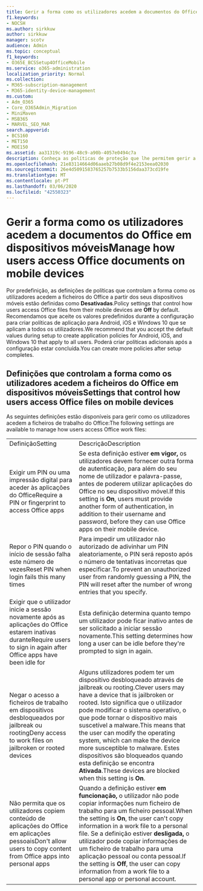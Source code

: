 ```yaml
---
title: Gerir a forma como os utilizadores acedem a documentos do Office em dispositivos móveis
f1.keywords:
- NOCSH
ms.author: sirkkuw
author: sirkkuw
manager: scotv
audience: Admin
ms.topic: conceptual
f1_keywords:
- O365E_BCSSetup4OfficeMobile
ms.service: o365-administration
localization_priority: Normal
ms.collection:
- M365-subscription-management
- M365-identity-device-management
ms.custom:
- Adm_O365
- Core_O365Admin_Migration
- MiniMaven
- MSB365
- MARVEL_SEO_MAR
search.appverid:
- BCS160
- MET150
- MOE150
ms.assetid: aa31319c-9196-48c9-a90b-4057e0494c7a
description: Conheça as políticas de proteção que lhe permitem gerir a forma como os utilizadores acedem a aplicações do Office e ficheiros de trabalho a partir de dispositivos móveis.
ms.openlocfilehash: 21e83114664d06aaeb27b08d9f4e2153eea02030
ms.sourcegitcommit: 26e4d5091583765257b7533b5156daa373cd19fe
ms.translationtype: MT
ms.contentlocale: pt-PT
ms.lasthandoff: 03/06/2020
ms.locfileid: "42550323"
---
```

# <a name="manage-how-users-access-office-documents-on-mobile-devices"></a><span data-ttu-id="05af8-103">Gerir a forma como os utilizadores acedem a documentos do Office em dispositivos móveis</span><span class="sxs-lookup"><span data-stu-id="05af8-103">Manage how users access Office documents on mobile devices</span></span>

 <span data-ttu-id="05af8-104">Por predefinição, as definições de políticas que controlam a forma como os utilizadores acedem a ficheiros do Office a partir dos seus dispositivos móveis estão definidas como **Desativadas**.</span><span class="sxs-lookup"><span data-stu-id="05af8-104">Policy settings that control how users access Office files from their mobile devices are **Off** by default.</span></span> <span data-ttu-id="05af8-105">Recomendamos que aceite os valores predefinidos durante a configuração para criar políticas de aplicação para Android, iOS e Windows 10 que se aplicam a todos os utilizadores.</span><span class="sxs-lookup"><span data-stu-id="05af8-105">We recommend that you accept the default values during setup to create application policies for Android, iOS, and Windows 10 that apply to all users.</span></span> <span data-ttu-id="05af8-106">Poderá criar políticas adicionais após a configuração estar concluída.</span><span class="sxs-lookup"><span data-stu-id="05af8-106">You can create more policies after setup completes.</span></span> 
  
## <a name="settings-that-control-how-users-access-office-files-on-mobile-devices"></a><span data-ttu-id="05af8-107">Definições que controlam a forma como os utilizadores acedem a ficheiros do Office em dispositivos móveis</span><span class="sxs-lookup"><span data-stu-id="05af8-107">Settings that control how users access Office files on mobile devices</span></span>

<span data-ttu-id="05af8-108">As seguintes definições estão disponíveis para gerir como os utilizadores acedem a ficheiros de trabalho do Office:</span><span class="sxs-lookup"><span data-stu-id="05af8-108">The following settings are available to manage how users access Office work files:</span></span>
  
|||
|:-----|:-----|
|<span data-ttu-id="05af8-109">Definição</span><span class="sxs-lookup"><span data-stu-id="05af8-109">Setting</span></span>  <br/> |<span data-ttu-id="05af8-110">Descrição</span><span class="sxs-lookup"><span data-stu-id="05af8-110">Description</span></span>  <br/> |
|<span data-ttu-id="05af8-111">Exigir um PIN ou uma impressão digital para aceder às aplicações do Office</span><span class="sxs-lookup"><span data-stu-id="05af8-111">Require a PIN or fingerprint to access Office apps</span></span>  <br/> |<span data-ttu-id="05af8-112">Se esta definição estiver **em vigor,** os utilizadores devem fornecer outra forma de autenticação, para além do seu nome de utilizador e palavra-passe, antes de poderem utilizar aplicações do Office no seu dispositivo móvel.</span><span class="sxs-lookup"><span data-stu-id="05af8-112">If this setting is **On**, users must provide another form of authentication, in addition to their username and password, before they can use Office apps on their mobile device.</span></span>  <br/> |
|<span data-ttu-id="05af8-113">Repor o PIN quando o início de sessão falha este número de vezes</span><span class="sxs-lookup"><span data-stu-id="05af8-113">Reset PIN when login fails this many times</span></span>  <br/> |<span data-ttu-id="05af8-114">Para impedir um utilizador não autorizado de adivinhar um PIN aleatoriamente, o PIN será reposto após o número de tentativas incorretas que especificar.</span><span class="sxs-lookup"><span data-stu-id="05af8-114">To prevent an unauthorized user from randomly guessing a PIN, the PIN will reset after the number of wrong entries that you specify.</span></span>  <br/> |
|<span data-ttu-id="05af8-115">Exigir que o utilizador inicie a sessão novamente após as aplicações do Office estarem inativas durante</span><span class="sxs-lookup"><span data-stu-id="05af8-115">Require users to sign in again after Office apps have been idle for</span></span>  <br/> |<span data-ttu-id="05af8-116">Esta definição determina quanto tempo um utilizador pode ficar inativo antes de ser solicitado a iniciar sessão novamente.</span><span class="sxs-lookup"><span data-stu-id="05af8-116">This setting determines how long a user can be idle before they're prompted to sign in again.</span></span>  <br/> |
|<span data-ttu-id="05af8-117">Negar o acesso a ficheiros de trabalho em dispositivos desbloqueados por jailbreak ou rooting</span><span class="sxs-lookup"><span data-stu-id="05af8-117">Deny access to work files on jailbroken or rooted devices</span></span>  <br/> |<span data-ttu-id="05af8-118">Alguns utilizadores podem ter um dispositivo desbloqueado através de jailbreak ou rooting.</span><span class="sxs-lookup"><span data-stu-id="05af8-118">Clever users may have a device that is jailbroken or rooted.</span></span> <span data-ttu-id="05af8-119">Isto significa que o utilizador pode modificar o sistema operativo, o que pode tornar o dispositivo mais suscetível a malware.</span><span class="sxs-lookup"><span data-stu-id="05af8-119">This means that the user can modify the operating system, which can make the device more susceptible to malware.</span></span> <span data-ttu-id="05af8-120">Estes dispositivos são bloqueados quando esta definição se encontra **Ativada**.</span><span class="sxs-lookup"><span data-stu-id="05af8-120">These devices are blocked when this setting is **On**.</span></span>  <br/> |
|<span data-ttu-id="05af8-121">Não permita que os utilizadores copiem conteúdo de aplicações do Office em aplicações pessoais</span><span class="sxs-lookup"><span data-stu-id="05af8-121">Don't allow users to copy content from Office apps into personal apps</span></span>  <br/> |<span data-ttu-id="05af8-122">Quando a definição estiver **em funcionação,** o utilizador não pode copiar informações num ficheiro de trabalho para um ficheiro pessoal.</span><span class="sxs-lookup"><span data-stu-id="05af8-122">When the setting is **On**, the user can't copy information in a work file to a personal file.</span></span> <span data-ttu-id="05af8-123">Se a definição estiver **desligada,** o utilizador pode copiar informações de um ficheiro de trabalho para uma aplicação pessoal ou conta pessoal.</span><span class="sxs-lookup"><span data-stu-id="05af8-123">If the setting is **Off**, the user can copy information from a work file to a personal app or personal account.</span></span>  <br/> |
   

